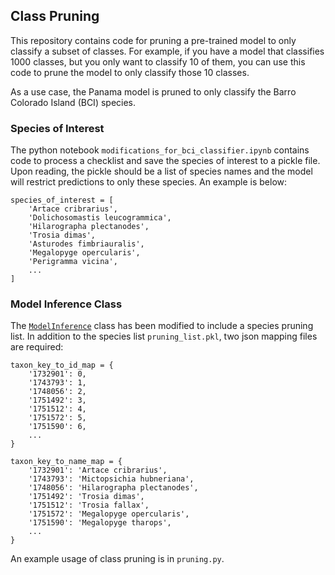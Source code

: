## Class Pruning
This repository contains code for pruning a pre-trained model to only classify a subset of classes. 
For example, if you have a model that classifies 1000 classes, but you only want to classify 10 of them, you can use this code to prune the model to only classify those 10 classes.

As a use case, the Panama model is pruned to only classify the Barro Colorado Island (BCI) species.

### Species of Interest
The python notebook `modifications_for_bci_classifier.ipynb` contains code to process a checklist and save the species of interest to a pickle file. Upon reading, the pickle should be a list of species names and the model will restrict predictions to only these species. An example is below:
```
species_of_interest = [
    'Artace cribrarius',
    'Dolichosomastis leucogrammica',
    'Hilarographa plectanodes',
    'Trosia dimas',
    'Asturodes fimbriauralis',
    'Megalopyge opercularis',
    'Perigramma vicina',
    ...
]
```

### Model Inference Class
The [`ModelInference`](https://github.com/RolnickLab/ami-ml/blob/main/src/classification/model_inference.py) class has been modified to include a species pruning list. In addition to the species list `pruning_list.pkl`, two json mapping files are required:

```
taxon_key_to_id_map = {
    '1732901': 0,
    '1743793': 1,
    '1748056': 2,
    '1751492': 3,
    '1751512': 4,
    '1751572': 5,
    '1751590': 6,
    ...
}
```


```
taxon_key_to_name_map = {
    '1732901': 'Artace cribrarius',
    '1743793': 'Mictopsichia hubneriana',
    '1748056': 'Hilarographa plectanodes',
    '1751492': 'Trosia dimas',
    '1751512': 'Trosia fallax',
    '1751572': 'Megalopyge opercularis',
    '1751590': 'Megalopyge tharops',
    ...
}
```


An example usage of class pruning is in `pruning.py`.
